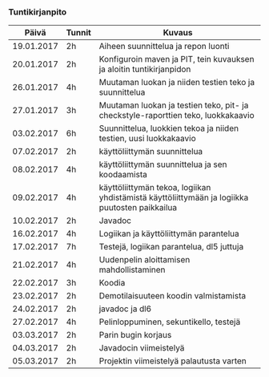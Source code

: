 ### Tuntikirjanpito
Päivä | Tunnit | Kuvaus
--------------- | ----- | ------
19.01.2017 | 2h | Aiheen suunnittelua ja repon luonti
20.01.2017 | 2h | Konfiguroin maven ja PIT, tein kuvauksen ja aloitin tuntikirjanpidon
26.01.2017 | 4h | Muutaman luokan ja niiden testien teko ja suunnittelua
27.01.2017 | 3h | Muutaman luokan ja testien teko, pit- ja checkstyle-raporttien teko, luokkakaavio
03.02.2017 | 6h | Suunnittelua, luokkien tekoa ja niiden testien, uusi luokkakaavio
07.02.2017 | 2h | käyttöliittymän suunnittelua
08.02.2017 | 4h | käyttöliittymän suunnittelua ja sen koodaamista
09.02.2017 | 4h | käyttöliittymän tekoa, logiikan yhdistämistä käyttöliittymään ja logiikka puutosten paikkailua
10.02.2017 | 2h | Javadoc
16.02.2017 | 4h | Logiikan ja käyttöliittymän parantelua
17.02.2017 | 7h | Testejä, logiikan parantelua, dl5 juttuja
21.02.2017 | 4h | Uudenpelin aloittamisen mahdollistaminen
22.02.2017 | 3h | Koodia
23.02.2017 | 2h | Demotilaisuuteen koodin valmistamista
24.02.2017 | 2h | javadoc ja dl6
27.02.2017 | 4h | Pelinloppuminen, sekuntikello, testejä
03.03.2017 | 2h | Parin bugin korjaus
04.03.2017 | 2h | Javadocin viimeistelyä
05.03.2017 | 2h | Projektin viimeistelyä palautusta varten
